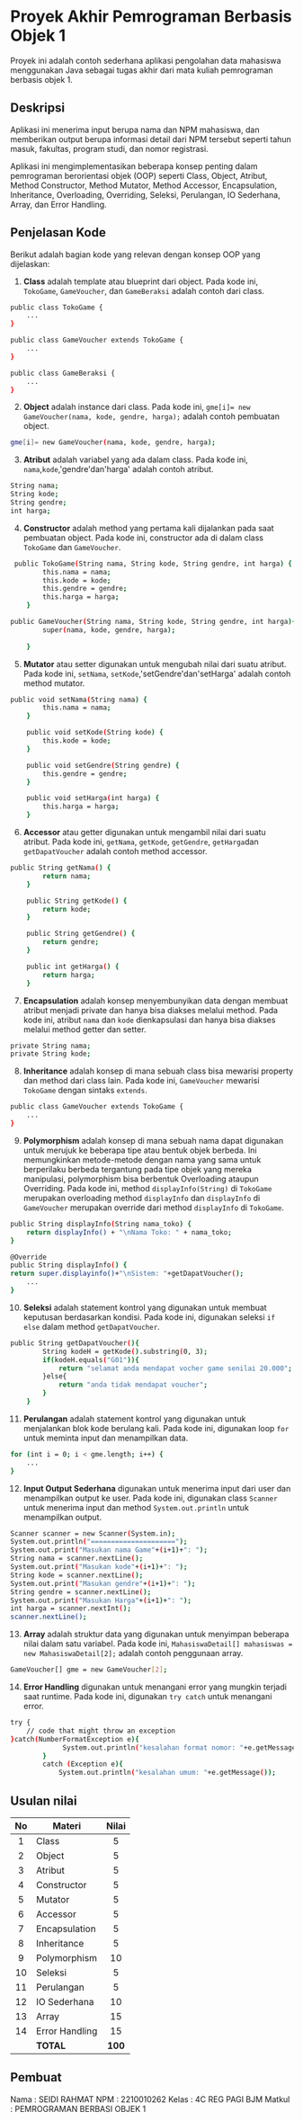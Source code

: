 # Proyek Akhir Pemrograman Berbasis Objek 1

Proyek ini adalah contoh sederhana aplikasi pengolahan data mahasiswa menggunakan Java sebagai tugas akhir dari mata kuliah pemrograman berbasis objek 1.

## Deskripsi

Aplikasi ini menerima input berupa nama dan NPM mahasiswa, dan memberikan output berupa informasi detail dari NPM tersebut seperti tahun masuk, fakultas, program studi, dan nomor registrasi.

Aplikasi ini mengimplementasikan beberapa konsep penting dalam pemrograman berorientasi objek (OOP) seperti Class, Object, Atribut, Method Constructor, Method Mutator, Method Accessor, Encapsulation, Inheritance, Overloading, Overriding, Seleksi, Perulangan, IO Sederhana, Array, dan Error Handling.

## Penjelasan Kode

Berikut adalah bagian kode yang relevan dengan konsep OOP yang dijelaskan:

1. **Class** adalah template atau blueprint dari object. Pada kode ini, `TokoGame`, `GameVoucher`, dan `GameBeraksi` adalah contoh dari class.

```bash
public class TokoGame {
    ...
}

public class GameVoucher extends TokoGame {
    ...
}

public class GameBeraksi {
    ...
}
```

2. **Object** adalah instance dari class. Pada kode ini, `gme[i]= new GameVoucher(nama, kode, gendre, harga);` adalah contoh pembuatan object.

```bash
gme[i]= new GameVoucher(nama, kode, gendre, harga);
```

3. **Atribut** adalah variabel yang ada dalam class. Pada kode ini, `nama`,`kode`,'gendre'dan'harga' adalah contoh atribut.

```bash
String nama;
String kode;
String gendre;
int harga;
```

4. **Constructor** adalah method yang pertama kali dijalankan pada saat pembuatan object. Pada kode ini, constructor ada di dalam class `TokoGame` dan `GameVoucher`.

```bash
 public TokoGame(String nama, String kode, String gendre, int harga) {
        this.nama = nama;
        this.kode = kode;
        this.gendre = gendre;
        this.harga = harga;
    }

public GameVoucher(String nama, String kode, String gendre, int harga){
        super(nama, kode, gendre, harga);
        
    }
```

5. **Mutator** atau setter digunakan untuk mengubah nilai dari suatu atribut. Pada kode ini, `setNama`, `setKode`,'setGendre'dan'setHarga' adalah contoh method mutator.

```bash
public void setNama(String nama) {
        this.nama = nama;
    }

    public void setKode(String kode) {
        this.kode = kode;
    }

    public void setGendre(String gendre) {
        this.gendre = gendre;
    }

    public void setHarga(int harga) {
        this.harga = harga;
    }
```

6. **Accessor** atau getter digunakan untuk mengambil nilai dari suatu atribut. Pada kode ini, `getNama`, `getKode`, `getGendre`, `getHarga`dan `getDapatVoucher` adalah contoh method accessor.

```bash
public String getNama() {
        return nama;
    }

    public String getKode() {
        return kode;
    }

    public String getGendre() {
        return gendre;
    }

    public int getHarga() {
        return harga;
    }
```

7. **Encapsulation** adalah konsep menyembunyikan data dengan membuat atribut menjadi private dan hanya bisa diakses melalui method. Pada kode ini, atribut `nama` dan `kode` dienkapsulasi dan hanya bisa diakses melalui method getter dan setter.

```bash
private String nama;
private String kode;
```

8. **Inheritance** adalah konsep di mana sebuah class bisa mewarisi property dan method dari class lain. Pada kode ini, `GameVoucher` mewarisi `TokoGame` dengan sintaks `extends`.

```bash
public class GameVoucher extends TokoGame {
    ...
}
```

9. **Polymorphism** adalah konsep di mana sebuah nama dapat digunakan untuk merujuk ke beberapa tipe atau bentuk objek berbeda. Ini memungkinkan metode-metode dengan nama yang sama untuk berperilaku berbeda tergantung pada tipe objek yang mereka manipulasi, polymorphism bisa berbentuk Overloading ataupun Overriding. Pada kode ini, method `displayInfo(String)` di `TokoGame` merupakan overloading method `displayInfo` dan `displayInfo` di `GameVoucher` merupakan override dari method `displayInfo` di `TokoGame`.

```bash
public String displayInfo(String nama_toko) {
    return displayInfo() + "\nNama Toko: " + nama_toko;
}

@Override
public String displayInfo() {
return super.displayinfo()+"\nSistem: "+getDapatVoucher();
    ...
}
```

10. **Seleksi** adalah statement kontrol yang digunakan untuk membuat keputusan berdasarkan kondisi. Pada kode ini, digunakan seleksi `if else` dalam method `getDapatVoucher`.

```bash
public String getDapatVoucher(){
        String kodeH = getKode().substring(0, 3);
        if(kodeH.equals("G01")){
            return "selamat anda mendapat vocher game senilai 20.000";
        }else{
            return "anda tidak mendapat voucher";
        }
    }
```

11. **Perulangan** adalah statement kontrol yang digunakan untuk menjalankan blok kode berulang kali. Pada kode ini, digunakan loop `for` untuk meminta input dan menampilkan data.

```bash
for (int i = 0; i < gme.length; i++) {
    ...
}
```

12. **Input Output Sederhana** digunakan untuk menerima input dari user dan menampilkan output ke user. Pada kode ini, digunakan class `Scanner` untuk menerima input dan method `System.out.println` untuk menampilkan output.

```bash
Scanner scanner = new Scanner(System.in);
System.out.println("=====================");
System.out.print("Masukan nama Game"+(i+1)+": ");
String nama = scanner.nextLine();
System.out.print("Masukan kode"+(i+1)+": ");
String kode = scanner.nextLine();
System.out.print("Masukan gendre"+(i+1)+": ");
String gendre = scanner.nextLine();
System.out.print("Masukan Harga"+(i+1)+": ");
int harga = scanner.nextInt();
scanner.nextLine();
```

13. **Array** adalah struktur data yang digunakan untuk menyimpan beberapa nilai dalam satu variabel. Pada kode ini, `MahasiswaDetail[] mahasiswas = new MahasiswaDetail[2];` adalah contoh penggunaan array.

```bash
GameVoucher[] gme = new GameVoucher[2];
```

14. **Error Handling** digunakan untuk menangani error yang mungkin terjadi saat runtime. Pada kode ini, digunakan `try catch` untuk menangani error.

```bash
try {
    // code that might throw an exception
}catch(NumberFormatException e){
             System.out.println("kesalahan format nomor: "+e.getMessage());       
        }
        catch (Exception e){
            System.out.println("kesalahan umum: "+e.getMessage());
```

## Usulan nilai

| No  | Materi         |  Nilai  |
| :-: | -------------- | :-----: |
|  1  | Class          |    5    |
|  2  | Object         |    5    |
|  3  | Atribut        |    5    |
|  4  | Constructor    |    5    |
|  5  | Mutator        |    5    |
|  6  | Accessor       |    5    |
|  7  | Encapsulation  |    5    |
|  8  | Inheritance    |    5    |
|  9  | Polymorphism   |   10    |
| 10  | Seleksi        |    5    |
| 11  | Perulangan     |    5    |
| 12  | IO Sederhana   |   10    |
| 13  | Array          |   15    |
| 14  | Error Handling |   15    |
|     | **TOTAL**      | **100** |

## Pembuat

Nama    : SEIDI RAHMAT
NPM     : 2210010262
Kelas   : 4C REG PAGI BJM
Matkul  : PEMROGRAMAN BERBASI OBJEK 1
